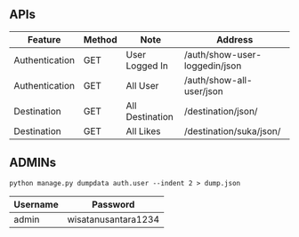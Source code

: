 ## APIs

| Feature | Method | Note | Address |
| ------ | ------ | ------ | ------ |
| Authentication | GET | User Logged In | /auth/show-user-loggedin/json |
| Authentication | GET | All User | /auth/show-all-user/json |
| Destination | GET | All Destination | /destination/json/ |
| Destination | GET | All Likes | /destination/suka/json/ |

## ADMINs

`python manage.py dumpdata auth.user --indent 2 > dump.json`

| Username | Password |
| ----- | ----- |
| admin | wisatanusantara1234 |